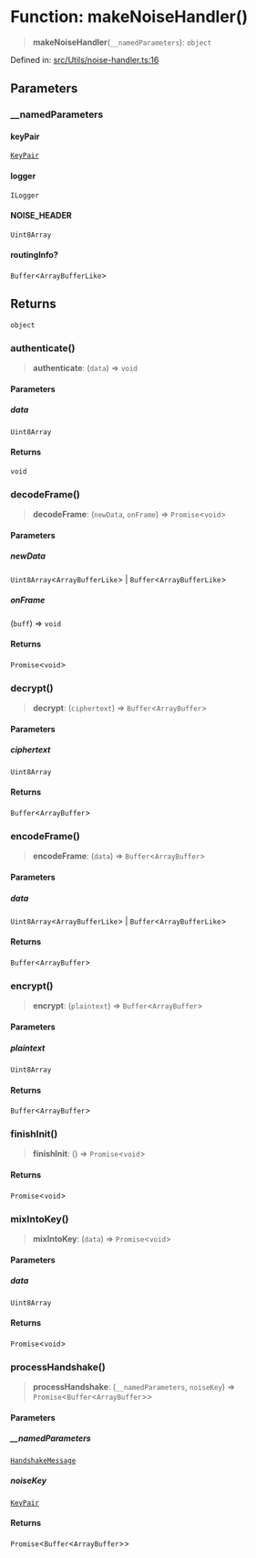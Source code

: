 # Function: makeNoiseHandler()

> **makeNoiseHandler**(`__namedParameters`): `object`

Defined in: [src/Utils/noise-handler.ts:16](https://github.com/Fokusdotid/bail/blob/3bd64a6fd6e8fc52d3ec9ba842534bed26103555/src/Utils/noise-handler.ts#L16)

## Parameters

### \_\_namedParameters

#### keyPair

[`KeyPair`](../type-aliases/KeyPair.md)

#### logger

`ILogger`

#### NOISE_HEADER

`Uint8Array`

#### routingInfo?

`Buffer`\<`ArrayBufferLike`\>

## Returns

`object`

### authenticate()

> **authenticate**: (`data`) => `void`

#### Parameters

##### data

`Uint8Array`

#### Returns

`void`

### decodeFrame()

> **decodeFrame**: (`newData`, `onFrame`) => `Promise`\<`void`\>

#### Parameters

##### newData

`Uint8Array`\<`ArrayBufferLike`\> | `Buffer`\<`ArrayBufferLike`\>

##### onFrame

(`buff`) => `void`

#### Returns

`Promise`\<`void`\>

### decrypt()

> **decrypt**: (`ciphertext`) => `Buffer`\<`ArrayBuffer`\>

#### Parameters

##### ciphertext

`Uint8Array`

#### Returns

`Buffer`\<`ArrayBuffer`\>

### encodeFrame()

> **encodeFrame**: (`data`) => `Buffer`\<`ArrayBuffer`\>

#### Parameters

##### data

`Uint8Array`\<`ArrayBufferLike`\> | `Buffer`\<`ArrayBufferLike`\>

#### Returns

`Buffer`\<`ArrayBuffer`\>

### encrypt()

> **encrypt**: (`plaintext`) => `Buffer`\<`ArrayBuffer`\>

#### Parameters

##### plaintext

`Uint8Array`

#### Returns

`Buffer`\<`ArrayBuffer`\>

### finishInit()

> **finishInit**: () => `Promise`\<`void`\>

#### Returns

`Promise`\<`void`\>

### mixIntoKey()

> **mixIntoKey**: (`data`) => `Promise`\<`void`\>

#### Parameters

##### data

`Uint8Array`

#### Returns

`Promise`\<`void`\>

### processHandshake()

> **processHandshake**: (`__namedParameters`, `noiseKey`) => `Promise`\<`Buffer`\<`ArrayBuffer`\>\>

#### Parameters

##### \_\_namedParameters

[`HandshakeMessage`](../namespaces/proto/classes/HandshakeMessage.md)

##### noiseKey

[`KeyPair`](../type-aliases/KeyPair.md)

#### Returns

`Promise`\<`Buffer`\<`ArrayBuffer`\>\>
